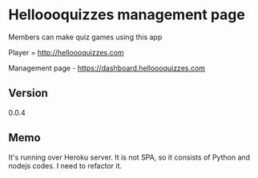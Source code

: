 # Helloooquizzes management page

Members can make quiz games using this app

Player = http://helloooquizzes.com

Management page - https://dashboard.helloooquizzes.com

## Version

0.0.4

## Memo

It's running over Heroku server.
It is not SPA, so it consists of Python and nodejs codes.
I need to refactor it.